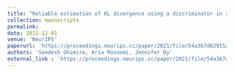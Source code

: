 ```yaml
---
title: "Reliable estimation of KL divergence using a discriminator in reproducing kernel Hilbert space"
collection: manuscripts
permalink: 
date: 2021-12-01
venue: 'NeurIPS'
paperurl: 'https://proceedings.neurips.cc/paper/2021/file/54a367d629152b720749e187b3eaa11b-Paper.pdf'
authors: 'Sandesh Ghimire, Aria Masoomi, Jennifer Dy'
external_link : 'https://proceedings.neurips.cc/paper/2021/file/54a367d629152b720749e187b3eaa11b-Paper.pdf'
---
```

